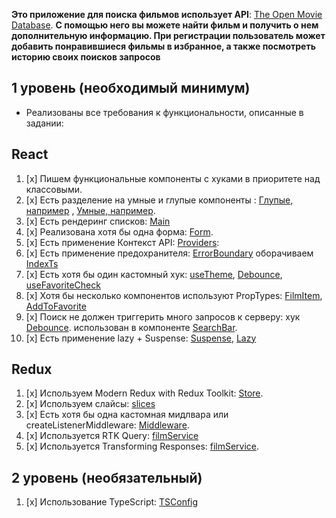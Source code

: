 **Это приложение для поиска фильмов использует API**: [The Open Movie Database](https://www.omdbapi.com/).
**С помощью него вы можете найти фильм и получить о нем дополнительную информацию. При регистрации пользователь может добавить понравившиеся фильмы в избранное, а также посмотреть историю своих поисков запросов**

## **1 уровень (необходимый минимум)**

-   Реализованы все требования к функциональности, описанные в задании:

## React

1. [x] Пишем функциональные компоненты c хуками в приоритете над классовыми.
2. [x] Есть разделение на умные и глупые компоненты : [Глупые, например](https://github.com/qui-qui-qui/Moomovie/blob/main/src/pages/ExtraInfo.tsx)
       , [Умные, например](https://github.com/qui-qui-qui/Moomovie/blob/main/src/components/FilmItem.tsx).
3. [x] Есть рендеринг списков: [Main](https://github.com/qui-qui-qui/Moomovie/blob/main/src/components/FilmsList.tsx)
4. [x] Реализована хотя бы одна форма: [Form](https://github.com/qui-qui-qui/Moomovie/blob/main/src/components/LoginForm.tsx).
5. [x] Есть применение Контекст API: [Providers](https://github.com/qui-qui-qui/Moomovie/tree/main/src/providers):
6. [x] Есть применение предохранителя: [ErrorBoundary](https://github.com/qui-qui-qui/Moomovie/blob/main/src/components/ErrorBoundary.tsx) оборачиваем [IndexTs](https://github.com/qui-qui-qui/Moomovie/blob/main/src/pages/MainPage.tsx)
7. [x] Есть хотя бы один кастомный хук: [useTheme](https://github.com/qui-qui-qui/Moomovie/blob/main/src/providers/Theme/ThemeProvider.tsx), [Debounce](https://github.com/qui-qui-qui/Moomovie/blob/main/src/hooks/useDebounce.ts), [useFavoriteCheck](https://github.com/qui-qui-qui/Moomovie/blob/main/src/hooks/useFavoritesCheck.ts)
8. [x] Хотя бы несколько компонентов используют PropTypes: [FilmItem](https://github.com/qui-qui-qui/Moomovie/blob/main/src/components/FilmItem.tsx), [AddToFavorite](https://github.com/qui-qui-qui/Moomovie/blob/main/src/components/AddToFavorite.tsx)
9. [x] Поиск не должен триггерить много запросов к серверу: хук [Debounce](https://github.com/qui-qui-qui/Moomovie/blob/main/src/hooks/useDebounce.ts). использован в компоненте [SearchBar](https://github.com/qui-qui-qui/Moomovie/blob/main/src/components/SearchBar.tsx).
10. [x] Есть применение lazy + Suspense: [Suspense](https://github.com/qui-qui-qui/Moomovie/blob/main/src/pages/MainPage.tsx), [Lazy](https://github.com/qui-qui-qui/Moomovie/blob/main/src/routing/lazy.ts)

## Redux

1. [x] Используем Modern Redux with Redux Toolkit: [Store](https://github.com/qui-qui-qui/Moomovie/blob/main/src/redux/store.ts).
2. [x] Используем слайсы: [slices](https://github.com/qui-qui-qui/Moomovie/tree/main/src/redux/slices)
3. [x] Есть хотя бы одна кастомная мидлвара или createListenerMiddleware: [Middleware](https://github.com/qui-qui-qui/Moomovie/blob/main/src/redux/middleware/userStateMiddleware.ts).
4. [x] Используется RTK Query: [filmService](https://github.com/qui-qui-qui/Moomovie/blob/main/src/redux/services/filmService.ts)
5. [x] Используется Transforming Responses: [filmService](https://github.com/qui-qui-qui/Moomovie/blob/main/src/redux/services/filmService.ts).

## **2 уровень (необязательный)**

1. [x] Использование TypeScript: [TSConfig](https://github.com/qui-qui-qui/Moomovie/blob/main/tsconfig.json)

